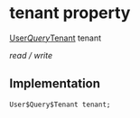 


# tenant property






[User$Query$Tenant](../../graphql_user_user_query.graphql/User$Query$Tenant-class.md) tenant
  
_read / write_






## Implementation

```dart
User$Query$Tenant tenant;


```







